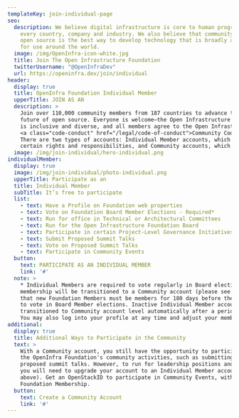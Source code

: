 ```yaml
---
templateKey: join-individual-page
seo:
  description: We believe digital infrastructure is core to human progress in
    every country, company and industry. We also believe that community driven
    open source is the best way to develop technology that is broadly available
    for use around the world.
  image: /img/OpenInfra-icon-white.jpg
  title: Join The Open Infrastructure Foundation
  twitterUsername: "@OpenInfraDev"
  url: https://openinfra.dev/join/individual
header:
  display: true
  title: OpenInfra Foundation Individual Member
  upperTitle: JOIN AS AN
  description: >
    Join over 110,000 community members from 187 countries to advance the 
    future of open source. Everyone is welcome—the Open Infrastructure community 
    is inclusive and diverse, and all members agree to the Open Infrastructure 
    <a class="code-conduct" href="/legal/code-of-conduct">Community Code of Conduct</a>. 
    There are two types of accounts: Individual Member accounts, which include 
    certain rights and responsibilities, and Community accounts, which are more limited.
  image: /img/join-individual/hero-individual.png
individualMember:
  display: true
  image: /img/join-individual/photo-individual.png
  upperTitle: Participate as an
  title: Individual Member
  subTitle: It’s free to participate
  list:
    - text: Have a Profile on Foundation web properties
    - text: Vote on Foundation Board Member Elections - Required*
    - text: Run for office in Technical or Architectural Committees
    - text: Run for the Open Infrastructure Foundation Board
    - text: Participate in certain Project-Level Governance Initiatives
    - text: Submit Proposed Summit Talks
    - text: Vote on Proposed Summit Talks
    - text: Participate in Community Events
  button: 
    text: PARTICIPATE AS AN INDIVIDUAL MEMBER
    link: '#'
  note: >
    * Individual Members are required to vote regularly in Board elections, or their 
    membership will be transitioned to a Community account (please see below). Note 
    that new Foundation Members must be members for 180 days before they are eligible 
    to vote in Board Member elections. Inactive Individual Member accounts are 
    transitioned to Community account level automatically after a period of inactivity. 
    You may also log into your profile at any time and adjust your membership level.
additional:
  display: true
  title: Additional Ways to Participate in the Community
  text: >
    With a Community account, you still have the opportunity to participate in many of 
    the OpenInfra Foundation's community activities, such as submitting and voting on 
    proposed summit talks. However, to run for leadership positions and vote in elections, 
    you will need to upgrade your account to an Individual Member account (please see 
    above). Get an OpenStackID to participate in Community Events, without a 
    Foundation Membership.
  button:
    text: Create a Community Account
    link: '#'
---
```

